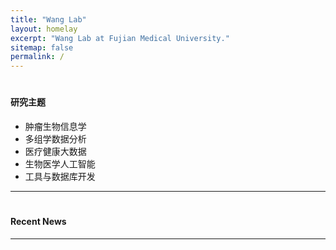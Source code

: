 ```yaml
---
title: "Wang Lab"
layout: homelay
excerpt: "Wang Lab at Fujian Medical University."
sitemap: false
permalink: /
---
```


# <h4>研究主题
- 肿瘤生物信息学
- 多组学数据分析
- 医疗健康大数据
- 生物医学人工智能
- 工具与数据库开发

<hr />

# <h4>Recent News</h4>

<hr />
